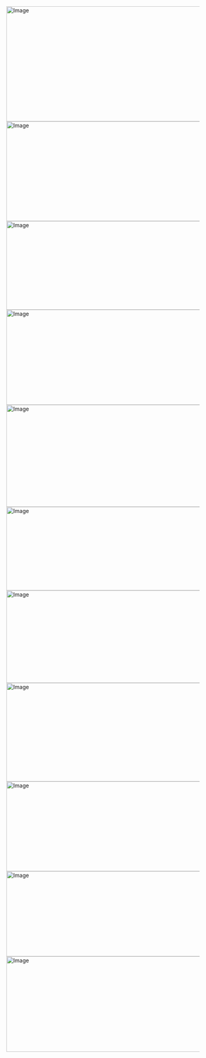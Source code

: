 <img width="658" height="300" alt="Image" src="https://github.com/user-attachments/assets/474291b9-69a3-463c-8d36-593c63b30e5b" />

<img width="640" height="260" alt="Image" src="https://github.com/user-attachments/assets/0e4d0b21-101a-46ec-a94c-ff5a10c2c3f5" />

<img width="548" height="231" alt="Image" src="https://github.com/user-attachments/assets/70cba563-4caa-485e-953f-d6333f5e528b" />

<img width="605" height="248" alt="Image" src="https://github.com/user-attachments/assets/e1be4541-2f80-47fb-9ca9-d4c16ca34679" />

<img width="561" height="266" alt="Image" src="https://github.com/user-attachments/assets/c79b4002-ad78-4f05-90d6-b04596b79af3" />

<img width="526" height="218" alt="Image" src="https://github.com/user-attachments/assets/b921f794-3d54-4f62-bfc7-9280f9f46282" />

<img width="558" height="241" alt="Image" src="https://github.com/user-attachments/assets/fa31fdaa-7623-46ba-85fb-788a532d14ed" />

<img width="597" height="257" alt="Image" src="https://github.com/user-attachments/assets/71e2c1a3-eaf0-4b15-9bc6-25727427ec48" />

<img width="614" height="234" alt="Image" src="https://github.com/user-attachments/assets/ba43320c-4377-49db-93b0-b163073e5ac3" />

<img width="546" height="222" alt="Image" src="https://github.com/user-attachments/assets/99a061bb-f760-43ad-975c-ac871109c7c7" />

<img width="575" height="249" alt="Image" src="https://github.com/user-attachments/assets/b184c66d-09b8-4977-b33d-c37a3078450f" />
